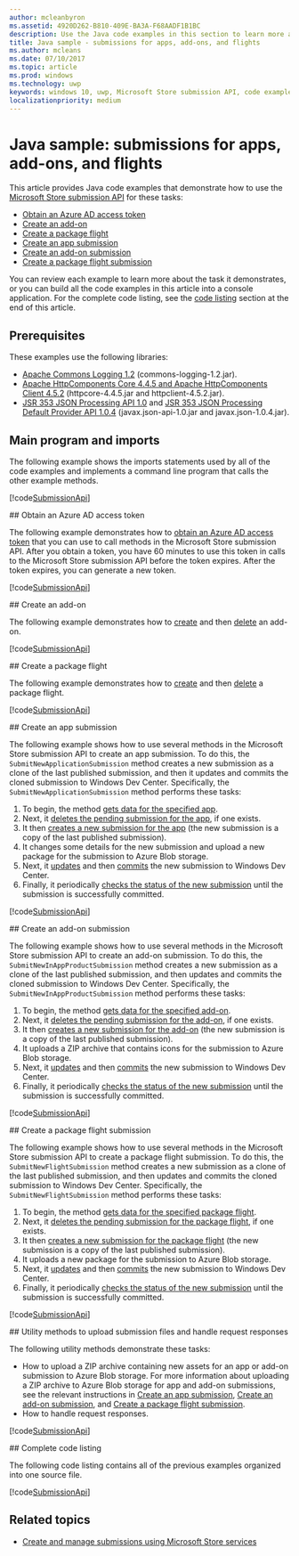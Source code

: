 ```yaml
---
author: mcleanbyron
ms.assetid: 4920D262-B810-409E-BA3A-F68AADF1B1BC
description: Use the Java code examples in this section to learn more about using the Microsoft Store submission API.
title: Java sample - submissions for apps, add-ons, and flights
ms.author: mcleans
ms.date: 07/10/2017
ms.topic: article
ms.prod: windows
ms.technology: uwp
keywords: windows 10, uwp, Microsoft Store submission API, code examples, java
localizationpriority: medium
---
```


# Java sample: submissions for apps, add-ons, and flights

This article provides Java code examples that demonstrate how to use the [Microsoft Store submission API](create-and-manage-submissions-using-windows-store-services.md) for these tasks:

* [Obtain an Azure AD access token](#token)
* [Create an add-on](#create-add-on)
* [Create a package flight](#create-package-flight)
* [Create an app submission](#create-app-submission)
* [Create an add-on submission](#create-add-on-submission)
* [Create a package flight submission](#create-flight-submission)

You can review each example to learn more about the task it demonstrates, or you can build all the code examples in this article into a console application. For the complete code listing, see the [code listing](java-code-examples-for-the-windows-store-submission-api.md#code-listing) section at the end of this article.

## Prerequisites

These examples use the following libraries:

* [Apache Commons Logging 1.2](http://commons.apache.org/proper/commons-logging)  (commons-logging-1.2.jar).
* [Apache HttpComponents Core 4.4.5 and Apache HttpComponents Client 4.5.2](https://hc.apache.org/) (httpcore-4.4.5.jar and httpclient-4.5.2.jar).
* [JSR 353 JSON Processing API 1.0](https://mvnrepository.com/artifact/javax.json/javax.json-api/1.0) and [JSR 353 JSON Processing Default Provider API 1.0.4](https://mvnrepository.com/artifact/org.glassfish/javax.json/1.0.4) (javax.json-api-1.0.jar and javax.json-1.0.4.jar).

## Main program and imports

The following example shows the imports statements used by all of the code examples and implements a command line program that calls the other example methods.

[!code[SubmissionApi](./code/StoreServicesExamples_Submission/java/MainExample.java#L1-L64)]

<span id="token" />
## Obtain an Azure AD access token

The following example demonstrates how to [obtain an Azure AD access token](create-and-manage-submissions-using-windows-store-services.md#obtain-an-azure-ad-access-token) that you can use to call methods in the Microsoft Store submission API. After you obtain a token, you have 60 minutes to use this token in calls to the Microsoft Store submission API before the token expires. After the token expires, you can generate a new token.

[!code[SubmissionApi](./code/StoreServicesExamples_Submission/java/CompleteExample.java#L65-L95)]

<span id="create-add-on" />
## Create an add-on

The following example demonstrates how to [create](create-an-add-on.md) and then [delete](delete-an-add-on.md) an add-on.

[!code[SubmissionApi](./code/StoreServicesExamples_Submission/java/CompleteExample.java#L310-L345)]

<span id="create-package-flight" />
## Create a package flight

The following example demonstrates how to [create](create-a-flight.md) and then [delete](delete-a-flight.md) a package flight.

[!code[SubmissionApi](./code/StoreServicesExamples_Submission/java/CompleteExample.java#L185-L221)]

<span id="create-app-submission" />
## Create an app submission

The following example shows how to use several methods in the Microsoft Store submission API to create an app submission. To do this, the ```SubmitNewApplicationSubmission``` method creates a new submission as a clone of the last published submission, and then it updates and commits the cloned submission to Windows Dev Center. Specifically, the ```SubmitNewApplicationSubmission``` method performs these tasks:

1. To begin, the method [gets data for the specified app](get-an-app.md).
2. Next, it [deletes the pending submission for the app](delete-an-app-submission.md), if one exists.
3. It then [creates a new submission for the app](create-an-app-submission.md) (the new submission is a copy of the last published submission).
4. It changes some details for the new submission and upload a new package for the submission to Azure Blob storage.
5. Next, it [updates](update-an-app-submission.md) and then [commits](commit-an-app-submission.md) the new submission to Windows Dev Center.
6. Finally, it periodically [checks the status of the new submission](get-status-for-an-app-submission.md) until the submission is successfully committed.

[!code[SubmissionApi](./code/StoreServicesExamples_Submission/java/CompleteExample.java#L97-L183)]

<span id="create-add-on-submission" />
## Create an add-on submission

The following example shows how to use several methods in the Microsoft Store submission API to create an add-on submission. To do this, the ```SubmitNewInAppProductSubmission``` method creates a new submission as a clone of the last published submission, and then updates and commits the cloned submission to Windows Dev Center. Specifically, the ```SubmitNewInAppProductSubmission``` method performs these tasks:

1. To begin, the method [gets data for the specified add-on](get-an-add-on.md).
2. Next, it [deletes the pending submission for the add-on](delete-an-add-on-submission.md), if one exists.
3. It then [creates a new submission for the add-on](create-an-add-on-submission.md) (the new submission is a copy of the last published submission).
4. It uploads a ZIP archive that contains icons for the submission to Azure Blob storage.
5. Next, it [updates](update-an-add-on-submission.md) and then [commits](commit-an-add-on-submission.md) the new submission to Windows Dev Center.
6. Finally, it periodically [checks the status of the new submission](get-status-for-an-add-on-submission.md) until the submission is successfully committed.

[!code[SubmissionApi](./code/StoreServicesExamples_Submission/java/CompleteExample.java#L347-L431)]

<span id="create-flight-submission" />
## Create a package flight submission

The following example shows how to use several methods in the Microsoft Store submission API to create a package flight submission. To do this, the ```SubmitNewFlightSubmission``` method creates a new submission as a clone of the last published submission, and then updates and commits the cloned submission to Windows Dev Center. Specifically, the ```SubmitNewFlightSubmission``` method performs these tasks:

1. To begin, the method [gets data for the specified package flight](get-a-flight.md).
2. Next, it [deletes the pending submission for the package flight](delete-a-flight-submission.md), if one exists.
3. It then [creates a new submission for the package flight](create-a-flight-submission.md) (the new submission is a copy of the last published submission).
4. It uploads a new package for the submission to Azure Blob storage.
5. Next, it [updates](update-a-flight-submission.md) and then [commits](commit-a-flight-submission.md) the new submission to Windows Dev Center.
6. Finally, it periodically [checks the status of the new submission](get-status-for-a-flight-submission.md) until the submission is successfully committed.

[!code[SubmissionApi](./code/StoreServicesExamples_Submission/java/CompleteExample.java#L223-L308)]

<span id="utilities" />
## Utility methods to upload submission files and handle request responses

The following utility methods demonstrate these tasks:

* How to upload a ZIP archive containing new assets for an app or add-on submission to Azure Blob storage. For more information about uploading a ZIP archive to Azure Blob storage for app and add-on submissions, see the relevant instructions in [Create an app submission](manage-app-submissions.md#create-an-app-submission), [Create an add-on submission](manage-add-on-submissions.md#create-an-add-on-submission), and [Create a package flight submission](manage-flight-submissions.md#create-a-package-flight-submission).
* How to handle request responses.

[!code[SubmissionApi](./code/StoreServicesExamples_Submission/java/CompleteExample.java#L433-L490)]

<span id="code-listing" />
## Complete code listing

The following code listing contains all of the previous examples organized into one source file.

[!code[SubmissionApi](./code/StoreServicesExamples_Submission/java/CompleteExample.java#L1-L491)]

## Related topics

* [Create and manage submissions using Microsoft Store services](create-and-manage-submissions-using-windows-store-services.md)
